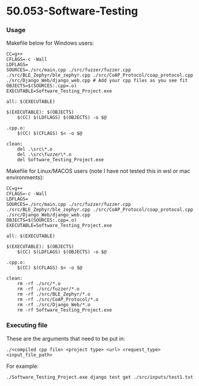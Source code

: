 # 50.053-Software-Testing

### Usage

Makefile below for Windows users:
```
CC=g++
CFLAGS=-c -Wall
LDFLAGS=
SOURCES=./src/main.cpp ./src/fuzzer/fuzzer.cpp ./src/BLE_Zephyr/ble_zephyr.cpp ./src/CoAP_Protocol/coap_protocol.cpp ./src/Django_Web/django_web.cpp # Add your cpp files as you see fit
OBJECTS=$(SOURCES:.cpp=.o)
EXECUTABLE=Software_Testing_Project.exe

all: $(EXECUTABLE)

$(EXECUTABLE): $(OBJECTS)
	$(CC) $(LDFLAGS) $(OBJECTS) -o $@

.cpp.o:
	$(CC) $(CFLAGS) $< -o $@

clean:
	del .\src\*.o
	del .\src\fuzzer\*.o
	del Software_Testing_Project.exe
```

Makefile for Linux/MACOS users (note I have not tested this in wsl or mac environments):
```
CC=g++
CFLAGS=-c -Wall
LDFLAGS=
SOURCES=./src/main.cpp ./src/fuzzer/fuzzer.cpp ./src/BLE_Zephyr/ble_zephyr.cpp ./src/CoAP_Protocol/coap_protocol.cpp ./src/Django_Web/django_web.cpp
OBJECTS=$(SOURCES:.cpp=.o)
EXECUTABLE=Software_Testing_Project.exe

all: $(EXECUTABLE)

$(EXECUTABLE): $(OBJECTS)
	$(CC) $(LDFLAGS) $(OBJECTS) -o $@

.cpp.o:
	$(CC) $(CFLAGS) $< -o $@

clean:
	rm -rf ./src/*.o
	rm -rf ./src/fuzzer/*.o
	rm -rf ./src/BLE_Zephyr/*.o
	rm -rf ./src/CoAP_Protocol/*.o
	rm -rf ./src/Django_Web/*.o
	rm -rf Software_Testing_Project.exe
```

### Executing file

These are the arguments that need to be put in:
```
./<compiled cpp file> <project type> <url> <request_type> <input_file_path>
```
For example:
```
./Software_Testing_Project.exe django test get ./src/inputs/test1.txt
```